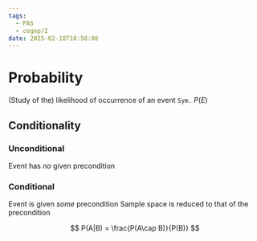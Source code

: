 ```yaml
---
tags:
  - PAS
  - cegep/2
date: 2025-02-18T18:50:08
---
```


# Probability

(Study of the) likelihood of occurrence of an event
`Sym.` $P(E)$

## Conditionality

### Unconditional

Event has *no* given precondition

### Conditional

Event is given *some* precondition
Sample space is reduced to that of the precondition

$$
P(A|B) = \frac{P(A\cap B)}{P(B)}
$$